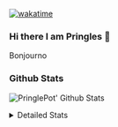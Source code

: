 [![wakatime](https://wakatime.com/badge/user/abd317df-612e-44b4-8787-15db7b574b2f.svg)](https://wakatime.com/@abd317df-612e-44b4-8787-15db7b574b2f)
### Hi there I am Pringles 👋

Bonjourno

### Github Stats
![PringlePot' Github Stats](https://github-readme-stats.vercel.app/api?username=PringlePot&show_icons=true&theme=dark&count_private=true)

<details>
  <summary>Detailed Stats</summary>
    
<!--START_SECTION:waka-->
![Code Time](http://img.shields.io/badge/Code%20Time-442%20hrs-blue)

![Profile Views](http://img.shields.io/badge/Profile%20Views-0-blue)

![Lines of code](https://img.shields.io/badge/From%20Hello%20World%20I%27ve%20Written-110%20Thousand%20lines%20of%20code-blue)

**🐱 My GitHub Data** 

> 🏆 219 Contributions in the Year 2022
 > 
> 📦 90.8 kB Used in GitHub's Storage 
 > 
> 🚫 Not Opted to Hire
 > 
> 📜 10 Public Repositories 
 > 
> 🔑 11 Private Repositories  
 > 
**I'm an Early 🐤** 

```text
🌞 Morning    153 commits    ████░░░░░░░░░░░░░░░░░░░░░   18.02% 
🌆 Daytime    342 commits    ██████████░░░░░░░░░░░░░░░   40.28% 
🌃 Evening    354 commits    ██████████░░░░░░░░░░░░░░░   41.7% 
🌙 Night      0 commits      ░░░░░░░░░░░░░░░░░░░░░░░░░   0.0%

```
📅 **I'm Most Productive on Sunday** 

```text
Monday       167 commits    █████░░░░░░░░░░░░░░░░░░░░   19.67% 
Tuesday      73 commits     ██░░░░░░░░░░░░░░░░░░░░░░░   8.6% 
Wednesday    99 commits     ███░░░░░░░░░░░░░░░░░░░░░░   11.66% 
Thursday     112 commits    ███░░░░░░░░░░░░░░░░░░░░░░   13.19% 
Friday       81 commits     ██░░░░░░░░░░░░░░░░░░░░░░░   9.54% 
Saturday     141 commits    ████░░░░░░░░░░░░░░░░░░░░░   16.61% 
Sunday       176 commits    █████░░░░░░░░░░░░░░░░░░░░   20.73%

```


📊 **This Week I Spent My Time On** 

```text
⌚︎ Time Zone: Europe/Amsterdam

💬 Programming Languages: 
TypeScript               2 hrs 20 mins       ████████████░░░░░░░░░░░░░   48.8% 
Go                       1 hr                █████░░░░░░░░░░░░░░░░░░░░   20.99% 
JavaScript               19 mins             █░░░░░░░░░░░░░░░░░░░░░░░░   6.77% 
Markdown                 14 mins             █░░░░░░░░░░░░░░░░░░░░░░░░   5.07% 
Docker                   13 mins             █░░░░░░░░░░░░░░░░░░░░░░░░   4.61%

🔥 Editors: 
WebStorm                 3 hrs 22 mins       █████████████████░░░░░░░░   70.57% 
GoLand                   1 hr 24 mins        ███████░░░░░░░░░░░░░░░░░░   29.43%

🐱‍💻 Projects: 
workers-proxy            1 hr 42 mins        █████████░░░░░░░░░░░░░░░░   35.6% 
Backend                  1 hr 6 mins         █████░░░░░░░░░░░░░░░░░░░░   23.08% 
Frontend                 1 hr 4 mins         █████░░░░░░░░░░░░░░░░░░░░   22.59% 
workers-test             35 mins             ███░░░░░░░░░░░░░░░░░░░░░░   12.38% 
Viewer                   18 mins             █░░░░░░░░░░░░░░░░░░░░░░░░   6.35%

💻 Operating System: 
Windows                  4 hrs 47 mins       █████████████████████████   100.0%

```

**I Mostly Code in Java** 

```text
Java                     7 repos             ███████████░░░░░░░░░░░░░░   43.75% 
JavaScript               2 repos             ███░░░░░░░░░░░░░░░░░░░░░░   12.5% 
TypeScript               2 repos             ███░░░░░░░░░░░░░░░░░░░░░░   12.5% 
Python                   1 repo              █░░░░░░░░░░░░░░░░░░░░░░░░   6.25% 
Kotlin                   1 repo              █░░░░░░░░░░░░░░░░░░░░░░░░   6.25%

```


**Timeline**

![Chart not found](https://raw.githubusercontent.com/PringlePot/PringlePot/main/charts/bar_graph.png) 


 Last Updated on 04/03/2022 00:55:59 UTC
<!--END_SECTION:waka-->

</details>
